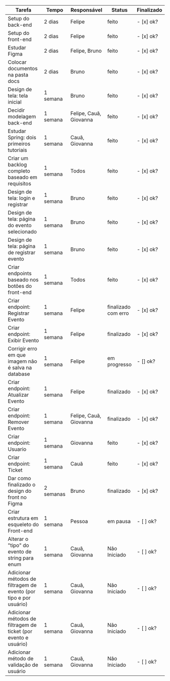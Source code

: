 | Tarefa           | Tempo | Responsável   |  Status | Finalizado | 
|----------------|---------------|---------------|----------------|-----------|
| Setup do back-end | 2 dias  | Felipe | feito | - [x] ok?
| Setup do front-end | 2 dias  | Felipe  | feito | - [x] ok?
| Estudar Figma  | 2 dias  | Felipe, Bruno | feito | - [x] ok?
| Colocar documentos na pasta docs | 2 dias  | Bruno  | feito | - [x] ok?
| Design de tela: tela inicial | 1 semana  | Bruno | feito | - [x] ok?
| Decidir modelagem back-end | 1 semana  | Felipe, Cauã, Giovanna | feito | - [x] ok?
| Estudar Spring: dois primeiros tutoriais | 1 semana | Cauã, Giovanna | feito | - [x] ok?
| Criar um backlog completo baseado em requisitos | 1 semana | Todos | feito | - [x] ok?
| Design de tela: login e registrar | 1 semana | Bruno | feito | - [x] ok?
| Design de tela: página do evento selecionado | 1 semana | Bruno | feito | - [x] ok?
| Design de tela: página de registrar evento | 1 semana | Bruno | feito | - [x] ok?
| Criar endpoints baseado nos botões do front-end | 1 semana | Todos | feito | - [x] ok?
| Criar endpoint: Registrar Evento | 1 semana | Felipe| finalizado com erro | - [x] ok?
| Criar endpoint: Exibir Evento | 1 semana | Felipe| finalizado | - [x] ok?
| Corrigir erro em que imagem não é salva na database | 1 semana | Felipe | em progresso | - [] ok?
| Criar endpoint: Atualizar Evento | 1 semana | Felipe| finalizado | - [x] ok?
| Criar endpoint: Remover Evento | 1 semana | Felipe, Cauã, Giovanna | finalizado | - [x] ok?
| Criar endpoint: Usuario | 1 semana | Giovanna | feito | - [x] ok?
| Criar endpoint: Ticket | 1 semana | Cauã | feito | - [x] ok?
| Dar como finalizado o design do front no Figma | 2 semanas | Bruno | finalizado | - [x] ok?
| Criar estrutura em esqueleto do Front-end | 1 semana | Pessoa | em pausa | - [ ] ok?
| Alterar o "tipo" do evento de string para enum | 1 semana | Cauã, Giovanna | Não Iniciado | - [ ] ok?
| Adicionar métodos de filtragem de evento (por tipo e por usuário) | 1 semana | Cauã, Giovanna | Não Iniciado | - [ ] ok?
| Adicionar métodos de filtragem de ticket (por evento e usuário) | 1 semana | Cauã, Giovanna | Não Iniciado | - [ ] ok?
| Adicionar método de validação de usuário | 1 semana | Cauã, Giovanna | Não Iniciado | - [ ] ok? 
